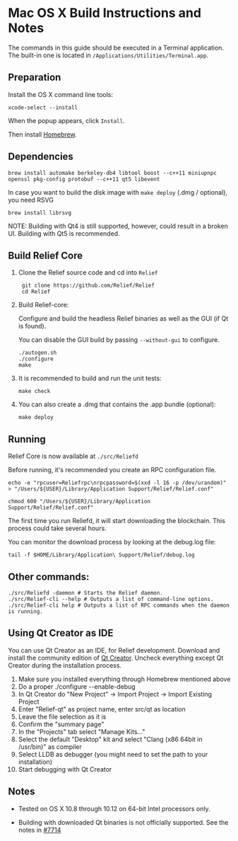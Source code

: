 Mac OS X Build Instructions and Notes
====================================
The commands in this guide should be executed in a Terminal application.
The built-in one is located in `/Applications/Utilities/Terminal.app`.

Preparation
-----------
Install the OS X command line tools:

`xcode-select --install`

When the popup appears, click `Install`.

Then install [Homebrew](http://brew.sh).

Dependencies
----------------------

    brew install automake berkeley-db4 libtool boost --c++11 miniupnpc openssl pkg-config protobuf --c++11 qt5 libevent

In case you want to build the disk image with `make deploy` (.dmg / optional), you need RSVG

    brew install librsvg

NOTE: Building with Qt4 is still supported, however, could result in a broken UI. Building with Qt5 is recommended.

Build Relief Core
------------------------

1. Clone the Relief source code and cd into `Relief`

        git clone https://github.com/Relief/Relief
        cd Relief

2.  Build Relief-core:

    Configure and build the headless Relief binaries as well as the GUI (if Qt is found).

    You can disable the GUI build by passing `--without-gui` to configure.

        ./autogen.sh
        ./configure
        make

3.  It is recommended to build and run the unit tests:

        make check

4.  You can also create a .dmg that contains the .app bundle (optional):

        make deploy

Running
-------

Relief Core is now available at `./src/Reliefd`

Before running, it's recommended you create an RPC configuration file.

    echo -e "rpcuser=Reliefrpc\nrpcpassword=$(xxd -l 16 -p /dev/urandom)" > "/Users/${USER}/Library/Application Support/Relief/Relief.conf"

    chmod 600 "/Users/${USER}/Library/Application Support/Relief/Relief.conf"

The first time you run Reliefd, it will start downloading the blockchain. This process could take several hours.

You can monitor the download process by looking at the debug.log file:

    tail -f $HOME/Library/Application\ Support/Relief/debug.log

Other commands:
-------

    ./src/Reliefd -daemon # Starts the Relief daemon.
    ./src/Relief-cli --help # Outputs a list of command-line options.
    ./src/Relief-cli help # Outputs a list of RPC commands when the daemon is running.

Using Qt Creator as IDE
------------------------
You can use Qt Creator as an IDE, for Relief development.
Download and install the community edition of [Qt Creator](https://www.qt.io/download/).
Uncheck everything except Qt Creator during the installation process.

1. Make sure you installed everything through Homebrew mentioned above
2. Do a proper ./configure --enable-debug
3. In Qt Creator do "New Project" -> Import Project -> Import Existing Project
4. Enter "Relief-qt" as project name, enter src/qt as location
5. Leave the file selection as it is
6. Confirm the "summary page"
7. In the "Projects" tab select "Manage Kits..."
8. Select the default "Desktop" kit and select "Clang (x86 64bit in /usr/bin)" as compiler
9. Select LLDB as debugger (you might need to set the path to your installation)
10. Start debugging with Qt Creator

Notes
-----

* Tested on OS X 10.8 through 10.12 on 64-bit Intel processors only.

* Building with downloaded Qt binaries is not officially supported. See the notes in [#7714](https://github.com/Relief/Relief/issues/7714)
